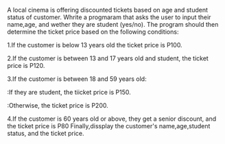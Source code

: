 A local cinema is offering discounted tickets based on age and student status of customer. Whrite a progmaram that asks the user to input their name,age, and wether they are student (yes/no). The program should then determine the ticket price based on the following conditions:

1.If the customer is below 13 years old the ticket price is P100.

2.If the customer is between 13 and 17 years old and student, the ticket price is P120.
   
3.If the customer is between 18 and 59 years old:

:If they are student, the tiicket price is P150.

:Otherwise, the ticket price is P200.

4.If the customer is 60 years old or above, they get a senior discount, and the ticket price is P80
Finally,dissplay the customer's name,age,student status, and the ticket price.
